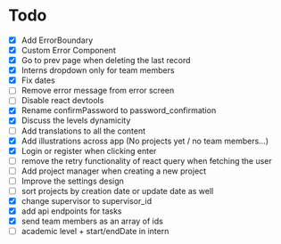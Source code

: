 # Todo

- [x] Add ErrorBoundary
- [x] Custom Error Component
- [x] Go to prev page when deleting the last record
- [x] Interns dropdown only for team members
- [x] Fix dates
- [ ] Remove error message from error screen
- [ ] Disable react devtools
- [x] Rename confirmPassword to password_confirmation
- [x] Discuss the levels dynamicity
- [ ] Add translations to all the content
- [x] Add illustrations across app (No projects yet / no team members...)
- [x] Login or register when clicking enter
- [ ] remove the retry functionality of react query when fetching the user
- [ ] Add project manager when creating a new project
- [ ] Improve the settings design
- [ ] sort projects by creation date or update date as well
- [x] change supervisor to supervisor_id
- [x] add api endpoints for tasks
- [x] send team members as an array of ids
- [ ] academic level + start/endDate in intern 